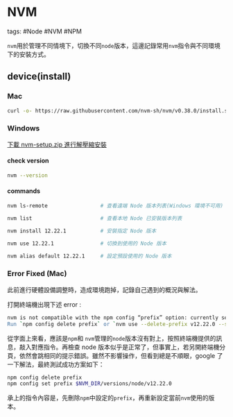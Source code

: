 # NVM

tags: #Node #NVM #NPM

`nvm`用於管理不同情境下，切換不同`node`版本，這邊記錄常用`nvm`指令與不同環境下的安裝方式。

## device(install)

### Mac

``` sh
curl -o- https://raw.githubusercontent.com/nvm-sh/nvm/v0.38.0/install.sh | bash
```

### Windows

[下載 nvm-setup.zip 進行解壓縮安裝](https://github.com/coreybutler/nvm-windows/releases/tag/1.1.7)

#### check version

``` sh
nvm --version
```

#### commands

``` sh
nvm ls-remote                 # 查看遠端 Node 版本列表(Windows 環境不可用)

nvm list                      # 查看本地 Node 已安裝版本列表

nvm install 12.22.1           # 安裝指定 Node 版本

nvm use 12.22.1               # 切換到使用的 Node 版本

nvm alias default 12.22.1     # 設定預設使用的 Node 版本
```

### Error Fixed (Mac)

此前進行硬體設備調整時，造成環境跑掉，記錄自己遇到的概況與解法。

打開終端機出現下述 error :

``` sh
nvm is not compatible with the npm config “prefix” option: currently set to “/Users/xxx/.nvm/versions/node/v8.12.0"
Run `npm config delete prefix` or `nvm use --delete-prefix v12.22.0 --silent` to unset it.
```

從字面上來看，應該是`npm`和 `nvm`管理的`node`版本沒有對上，按照終端機提供的訊息，敲入對應指令。再檢查 node 版本似乎是正常了，但事實上，若另開終端機分頁，依然會跳相同的提示錯誤。雖然不影響操作，但看到總是不順眼，google 了一下解法，最終測試成功方案如下：

``` sh
npm config delete prefix
npm config set prefix $NVM_DIR/versions/node/v12.22.0
```

承上的指令內容是，先刪除`npm`中設定的`prefix`，再重新設定當前`nvm`使用的版本。
